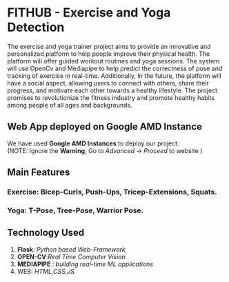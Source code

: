 # FITHUB - Exercise and Yoga Detection
The exercise and yoga trainer project aims to provide an innovative and personalized platform to help people improve their physical health. The platform will offer guided workout routines and yoga sessions. The system will use OpenCv and Mediapipe to help predict the correctness of pose and tracking of exercise in real-time. Additionally, In the future, the platform will have a social aspect, allowing users to connect with others, share their progress, and motivate each other towards a healthy lifestyle. The project promises to revolutionize the fitness industry and promote healthy habits among people of all ages and backgrounds. 
 

## Web App deployed on Google AMD Instance 
We have used __Google AMD Instances__ to deploy our project.    
(NOTE: Ignore the __Warning__, Go to _Advanced -> Proceed_ to website )



## Main Features 
### __Exercise__: Bicep-Curls, Push-Ups, Tricep-Extensions, Squats.
### __Yoga__: T-Pose, Tree-Pose, Warrior Pose. 


## Technology Used 
1. __Flask__: _Python based Web-Framework_
2. __OPEN-CV__:_Real Time Computer Vision_ 
3. __MEDIAPIPE__ : _building real-time ML applications_
3. WEB: _HTML,CSS,JS_ 








